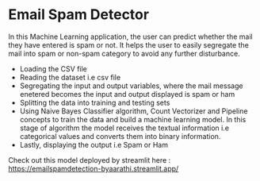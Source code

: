 # Email Spam Detector
In this Machine Learning application, the user can predict whether the mail they have entered is spam or not. It helps the user to easily segregate the mail into spam or non-spam category to avoid any further disturbance.
- Loading the CSV file
- Reading the dataset i.e csv file
- Segregating the input and output variables, where the mail message enetered becomes the input and output displayed is spam or ham
- Splitting the data into training and testing sets
- Using Naive Bayes Classifier algorithm, Count Vectorizer and Pipeline concepts to train the data and build a machine learning model.
  In this stage of algorithm the model receives the textual information i.e categorical values and converts them into binary information. 
- Lastly, displaying the output i.e Spam or Ham

Check out this model deployed by streamlit here : https://emailspamdetection-byaarathi.streamlit.app/
